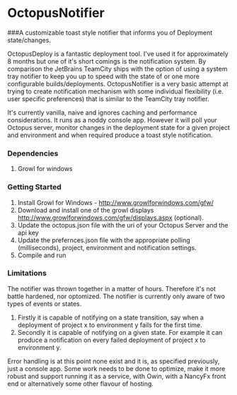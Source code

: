 # OctopusNotifier

###A customizable toast style notifier that informs you of Deployment state/changes. 

OctopusDeploy is a fantastic deployment tool. I've used it for approximately 8 months but one of it's short comings is the notification system. By comparison the JetBrains TeamCity ships with the option of using a system tray notifier to keep you up to speed with the state of or one more configurable builds/deployments. OctopusNotifier is a very basic attempt at trying to create notification mechanism with some individual flexibility (i.e. user specific preferences) that is similar to the TeamCity tray notifier. 

It's currently vanilla, naive and ignores caching and performance considerations. It runs as a noddy console app. However it will poll your Octopus server, monitor changes in the deployment state for a given project and environment and when required produce a toast style notification. 

### Dependencies
1. Growl for windows

### Getting Started

1. Install Growl for Windows - http://www.growlforwindows.com/gfw/
2. Download and install one of the growl displays http://www.growlforwindows.com/gfw/displays.aspx (optional). 
3. Update the octopus.json file with the uri of your Octopus Server and the api key
4. Update the prefernces.json file with the appropriate polling (milliseconds), project, environment and notification settings. 
5. Compile and run

### Limitations

The notifier was thrown together in a matter of hours. Therefore it's not battle hardened, nor optomized. The notifier is currently only aware of two types of events or states. 

1. Firstly it is capable of notifying on a state transition, say when a deployment of project x to environment y fails for the first time. 
2. Secondly it is capable of notifying on a given state. For example it can produce a notification on every failed deployment of project x to environment y. 

Error handling is at this point none exist and it is, as specified previously, just a console app. Some work needs to be done to optimize, make it more robust and support running it as a service, with Owin, with a NancyFx front end or alternatively some other flavour of hosting. 
